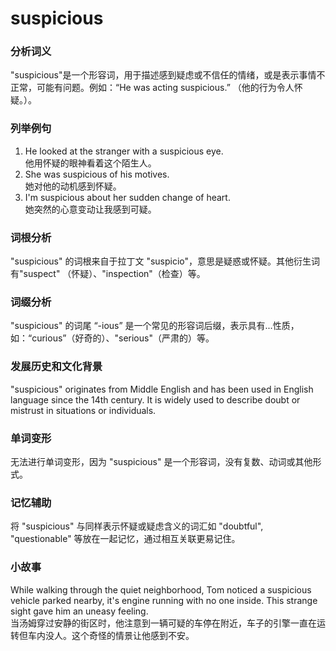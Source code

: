 # suspicious

### 分析词义

  

"suspicious"是一个形容词，用于描述感到疑虑或不信任的情绪，或是表示事情不正常，可能有问题。例如：“He was acting suspicious.” （他的行为令人怀疑。）。

  

### 列举例句

  

1.  He looked at the stranger with a suspicious eye.  
    他用怀疑的眼神看着这个陌生人。
2.  She was suspicious of his motives.  
    她对他的动机感到怀疑。
3.  I'm suspicious about her sudden change of heart.  
    她突然的心意变动让我感到可疑。

  

### 词根分析

  

"suspicious" 的词根来自于拉丁文 "suspicio"，意思是疑惑或怀疑。其他衍生词有"suspect" （怀疑）、"inspection"（检查）等。

  

### 词缀分析

  

"suspicious" 的词尾 “-ious” 是一个常见的形容词后缀，表示具有...性质，如：“curious”（好奇的）、"serious"（严肃的）等。

  

### 发展历史和文化背景

  

"suspicious" originates from Middle English and has been used in English language since the 14th century. It is widely used to describe doubt or mistrust in situations or individuals.

  

### 单词变形

  

无法进行单词变形，因为 "suspicious" 是一个形容词，没有复数、动词或其他形式。

  

### 记忆辅助

  

将 "suspicious" 与同样表示怀疑或疑虑含义的词汇如 "doubtful", "questionable" 等放在一起记忆，通过相互关联更易记住。

  

### 小故事

  

While walking through the quiet neighborhood, Tom noticed a suspicious vehicle parked nearby, it's engine running with no one inside. This strange sight gave him an uneasy feeling.  
当汤姆穿过安静的街区时，他注意到一辆可疑的车停在附近，车子的引擎一直在运转但车内没人。这个奇怪的情景让他感到不安。
